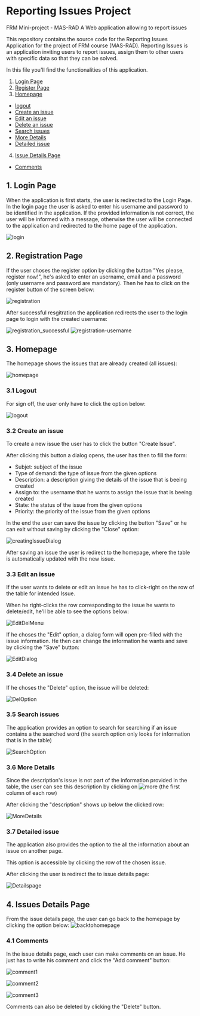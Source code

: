 # Reporting Issues Project 
FRM Mini-project - MAS-RAD
A Web application allowing to report issues

<a name="top"></a>

This repository contains the source code for the Reporting Issues Application for the project of FRM course (MAS-RAD). 
Reporting Issues is an application inviting users to report issues, assign them to other users with specific data so that 
they can be solved.

In this file you'll find the functionalities of this application.

1. [Login Page](#login)
2. [Register Page](#register)
3. [Homepage](#homepage)
 * [logout](#logout)
 * [Create an issue](#issueNew)
 * [Edit an issue](#issueEdit)
 * [Delete an issue](#issueDelete)
 * [Search issues](#issueSearch)
 * [More Details](#issueDescription)
 * [Detailed issue](#issueDetails)
4. [Issue Details Page](#issueDetailsPage)
 * [Comments](#comments)

<a name="login"></a>
## 1. Login Page

When the application is first starts, the user is redirected to the Login Page.
In the login page the user is asked to enter his username and password to be identified in the application. 
If the provided information is not correct, the user will be informed with a message, otherwise the user will be connected to the application and redirected to the home page of the application.



![login](doc/img/login.png)

<a name="register"></a>
## 2. Registration Page

If the user choses the register option by clicking the button "Yes please, register now!", he's asked to enter an username, email and a password (only username and password are mandatory). Then he has to click on the register button of the screen below:

![registration](doc/img/registration.png)

After successful resgitration the application redirects the user to the login page to login with the created username:

![registration_successful](doc/img/registration_successful.png)
![registration-username](doc/img/registration-username.png)

<a name="homepage"></a>
## 3. Homepage

The homepage shows the issues that are already created (all issues):

![homepage](doc/img/homepage.png)

<a name="logout"></a>
### 3.1 Logout

For sign off, the user only have to click the option below:

![logout](doc/img/logout.png)

<a name="issueNew"></a>
### 3.2 Create an issue

To create a new issue the user has to click the button "Create Issue".

After clicking this button a dialog opens, the user has then to fill the form:

- Subjet: subject of the issue
- Type of demand: the type of issue from the given options
- Description: a description giving the details of the issue that is beeing created
- Assign to: the username that he wants to assign the issue that is beeing created
- State: the status of the issue from the given options
- Priority: the priority of the issue from the given options

In the end the user can save the issue by clicking the button "Save" or he can exit without saving by clicking the "Close" option:

![creatingIssueDialog](doc/img/creatingIssueDialog.png)

After saving an issue the user is redirect to the homepage, where the table is automatically updated with the new issue.


<a name="issueEdit"></a>
### 3.3 Edit an issue

If the user wants to delete or edit an issue he has to click-right on the row of the table for intended Issue.

When he right-clicks the row corresponding to the issue he wants to delete/edit, he'll be able to see the options below: 

![EditDelMenu](doc/img/EditDelMenu.png)

If he choses the "Edit" option, a dialog form will open pre-filled with the issue information. He then can change the information he wants and save by clicking the "Save" button:

![EditDialog](doc/img/EditDialog.png)

<a name="issueDelete"></a>
### 3.4 Delete an issue

If he choses the "Delete" option, the issue will be deleted: 

![DelOption](doc/img/DelOption.png)


<a name="issueSearch"></a>
### 3.5 Search issues

The application provides an option to search for searching if an issue contains a the searched word (the search option only looks for information that is in the table)

![SearchOption](doc/img/SearchOption.png)

<a name="issueDescription"></a>
### 3.6 More Details

Since the description's issue is not part of the information provided in the table, the user can see this description by clicking on ![more](doc/img/more.png) (the first column of each row)

After clicking the "description" shows up below the clicked row:

![MoreDetails](doc/img/MoreDetails.png)


<a name="issueDetails"></a>
### 3.7 Detailed issue

The application also provides the option to the all the information about an issue on another page. 

This option is accessible by clicking the row of the chosen issue.

After clicking the user is redirect the to issue details page:

![Detailspage](doc/img/Detailspage.png)


<a name="issueDetailsPage"></a>
## 4. Issues Details Page

From the issue details page, the user can go back to the homepage by clicking the option below:
![backtohomepage](doc/img/backtohomepage.png)


<a name="comments"></a>
### 4.1 Comments

In the issue details page, each user can make comments on an issue. He just has to write his comment and click the "Add comment" button:

![comment1](doc/img/comment1.png)

![comment2](doc/img/comment2.png)

![comment3](doc/img/comment3.png)

Comments can also be deleted by clicking the "Delete" button.
